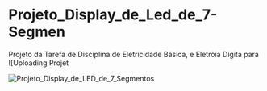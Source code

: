 # Projeto_Display_de_Led_de_7-Segmen
Projeto da Tarefa de Disciplina de Eletricidade Básica, e Eletrôia Digita para
![Uploading Projet

![Projeto_Display_de_LED_de_7_Segmentos](https://github.com/user-attachments/assets/9eec8055-4d3a-4ee0-8d12-18627fa1eed5)
